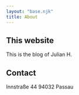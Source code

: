 ```yaml
---
layout: "base.njk"
title: About
---
```


## This website

This is the blog of Julian H.

## Contact

Innstraße 44
94032 Passau
